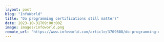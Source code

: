 ```yaml
---
layout: post
blog: "InfoWorld"
title: "Do programming certifications still matter?"
date: 2023-10-31T09:00:00Z
image: images/infoworld.png
remote_url: "https://www.infoworld.com/article/3709508/do-programming-certifications-still-matter.html#tk.rss_applicationdevelopment"
---
```

